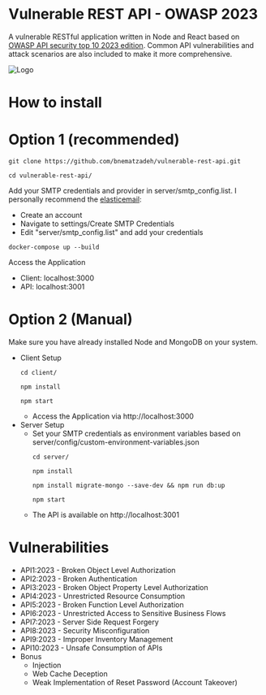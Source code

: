 # Vulnerable REST API - OWASP 2023

A vulnerable RESTful application written in Node and React based on [OWASP API security top 10 2023 edition](https://owasp.org/API-Security/editions/2023/en/0x11-t10/). Common API vulnerabilities and attack scenarios are also included to make it more comprehensive.

![Logo](https://raw.githubusercontent.com/bnematzadeh/vulnerable-rest-api/main/client/src/public/logo.png)

# How to install
# Option 1 (recommended)
```
git clone https://github.com/bnematzadeh/vulnerable-rest-api.git
```

```
cd vulnerable-rest-api/
```

Add your SMTP credentials and provider in server/smtp_config.list. I personally recommend the [elasticemail](https://elasticemail.com/):

- Create an account
- Navigate to settings/Create SMTP Credentials
- Edit "server/smtp_config.list" and add your credentials

```
docker-compose up --build
```
Access the Application

- Client: localhost:3000
- API: localhost:3001

# Option 2 (Manual)
Make sure you have already installed Node and MongoDB on your system. 
- Client Setup
    ~~~
    cd client/
    ~~~
    ~~~
    npm install
    ~~~
    ~~~
    npm start
    ~~~
  - Access the Application via http://localhost:3000
- Server Setup
  - Set your SMTP credentials as environment variables based on server/config/custom-environment-variables.json  
    ~~~
    cd server/
    ~~~
    ~~~
    npm install
    ~~~
    ~~~
    npm install migrate-mongo --save-dev && npm run db:up
    ~~~
    ~~~
    npm start
    ~~~
  - The API is available on http://localhost:3001

# Vulnerabilities
- API1:2023 - Broken Object Level Authorization
- API2:2023 - Broken Authentication
- API3:2023 - Broken Object Property Level Authorization
- API4:2023 - Unrestricted Resource Consumption
- API5:2023 - Broken Function Level Authorization
- API6:2023 - Unrestricted Access to Sensitive Business Flows
- API7:2023 - Server Side Request Forgery
- API8:2023 - Security Misconfiguration
- API9:2023 - Improper Inventory Management
- API10:2023 - Unsafe Consumption of APIs
- Bonus
  - Injection
  - Web Cache Deception
  - Weak Implementation of Reset Password (Account Takeover)

